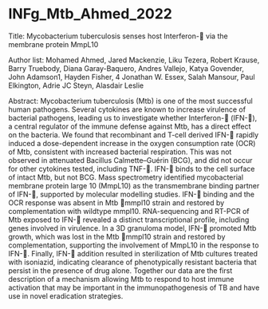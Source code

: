 # INFg_Mtb_Ahmed_2022
Title: Mycobacterium tuberculosis senses host Interferon- via the membrane protein MmpL10 
 
Author list:
Mohamed Ahmed, Jared Mackenzie, Liku Tezera, Robert Krause, Barry Truebody, Diana Garay-Baquero, Andres Vallejo, Katya Govender, John Adamson1, Hayden Fisher, 4 Jonathan W. Essex, Salah Mansour, Paul Elkington, Adrie JC Steyn, Alasdair Leslie
 
 
Abstract:
Mycobacterium tuberculosis (Mtb) is one of the most successful human pathogens. Several cytokines are known to increase virulence of bacterial pathogens, leading us to investigate whether Interferon- (IFN-), a central regulator of the immune defense against Mtb, has a direct effect on the bacteria. We found that recombinant and T-cell derived IFN- rapidly induced a dose-dependent increase in the oxygen consumption rate (OCR) of Mtb, consistent with increased bacterial respiration. This was not observed in attenuated Bacillus Calmette–Guérin (BCG), and did not occur for other cytokines tested, including TNF-. IFN- binds to the cell surface of intact Mtb, but not BCG. Mass spectrometry identified mycobacterial membrane protein large 10 (MmpL10) as the transmembrane binding partner of IFN-, supported by molecular modelling studies. IFN- binding and the OCR response was absent in Mtb mmpl10 strain and restored by complementation with wildtype mmpl10. RNA-sequencing and RT-PCR of Mtb exposed to IFN- revealed a distinct transcriptional profile, including genes involved in virulence. In a 3D granuloma model, IFN- promoted Mtb growth, which was lost in the Mtb mmpl10 strain and restored by complementation, supporting the involvement of MmpL10 in the response to IFN-. Finally, IFN- addition resulted in sterilization of Mtb cultures treated with isoniazid, indicating clearance of phenotypically resistant bacteria that persist in the presence of drug alone. Together our data are the first description of a mechanism allowing Mtb to respond to host immune activation that may be important in the immunopathogenesis of TB and have use in novel eradication strategies. 
